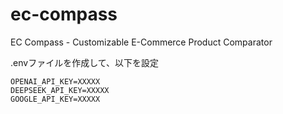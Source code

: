 # ec-compass
EC Compass - Customizable E-Commerce Product Comparator

.envファイルを作成して、以下を設定

```
OPENAI_API_KEY=XXXXX
DEEPSEEK_API_KEY=XXXXX
GOOGLE_API_KEY=XXXXX
```
